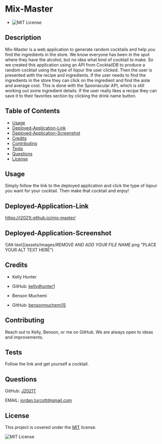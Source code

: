 
  # Mix-Master
  * ![MIT License](https://img.shields.io/badge/license-MIT-blue)

  ## Description
  Mix-Master is a web application to generate random cocktails and help you find the ingredients in the store.  We know everyone has been in the spot where they have the alcohol, but no idea what kind of cocktail to make. So we created this application using an API from CocktailDB to produce a random cocktail using the type of liqour the user clicked.  Then the user is presented with the recipe and ingredients.  If the user needs to find the ingredients in the store they can click on the ingredient and find the aisle and average cost.  This is done with the Spoonacular API, which is still working out some ingredient details.  If the user really likes a recipe they can save it to their favorites section by clicking the drink name button.

  ## Table of Contents
  * [Usage](#usage)
  * [Deployed-Application-Link](#deployed-application-link)
  * [Deployed-Application-Screenshot](#deployed-application-screenshot)
  * [Credits](#credits)
  * [Contributing](#contributing)
  * [Tests](#tests)
  * [Questions](#questions)
  * [License](#license)

  
  ## Usage
  Simply follow the link to the deployed application and click the type of liqour you want for your cocktail.  Then make that cocktail and enjoy!
  
  
  ## Deployed-Application-Link
  
  https://j2021t.github.io/mix-master/
  
  
  ## Deployed-Application-Screenshot
  
  ![Alt-text](assets/images/*REMOVE AND ADD YOUR FILE NAME*.png "PLACE YOUR ALT TEXT HERE")
  
  
  ## Credits
  
    
  * Kelly Hunter
  * GitHub: [kellydhunter1](https://github.com/kellydhunter1)
  
  * Benson Muchemi
  * GitHub: [bensonmuchemi15](https://github.com/bensonmuchemi15)
  
  
  ## Contributing
  Reach out to Kelly, Benson, or me on GitHub.  We are always open to ideas and improvements.
  
  
  ## Tests
  Follow the link and get yourself a cocktail.
  
  
  ## Questions
  GitHub: [J2021T](https://github.com/J2021T)

  EMAIL: [jordan.turcott@gmail.com](mailto:jordan.turcott@gmail.com)
  
  
  ## License
  This project is covered under the [MIT](../assets/license-files/MIT.txt) license.

 ![MIT License](https://img.shields.io/badge/license-MIT-blue)
  
  

